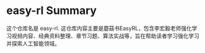 # easy-rl Summary

这个仓库名是 easy-rl. 这仓库内容主要是蘑菇书EasyRL，包含李宏毅老师强化学习视频内容、经典资料整理、章节习题、算法实战等，旨在帮助读者学习强化学习并探索人工智能领域。